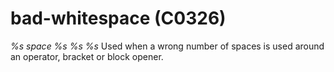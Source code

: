 # bad-whitespace (C0326)

*%s space %s %s %s* Used when a wrong number of spaces is used around an
operator, bracket or block opener.
